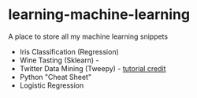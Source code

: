 # learning-machine-learning
A place to store all my machine learning snippets

- Iris Classification (Regression)
- Wine Tasting (Sklearn) - 
- Twitter Data Mining (Tweepy) - [tutorial credit](https://marcobonzanini.com/2015/03/02/mining-twitter-data-with-python-part-1/)
- Python "Cheat Sheet"
- Logistic Regression
